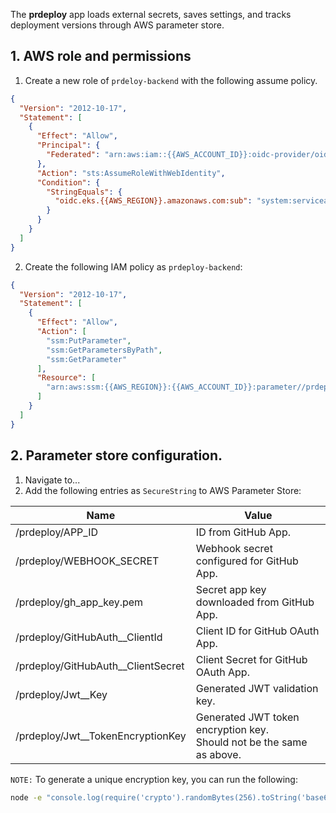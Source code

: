The **prdeploy** app loads external secrets, saves settings, and tracks deployment versions through AWS parameter store.

## 1. AWS role and permissions

1. Create a new role of `prdeloy-backend` with the following assume policy.

```json
{
  "Version": "2012-10-17",
  "Statement": [
    {
      "Effect": "Allow",
      "Principal": {
        "Federated": "arn:aws:iam::{{AWS_ACCOUNT_ID}}:oidc-provider/oidc.eks.{{AWS_REGION}}.amazonaws.com"
      },
      "Action": "sts:AssumeRoleWithWebIdentity",
      "Condition": {
        "StringEquals": {
          "oidc.eks.{{AWS_REGION}}.amazonaws.com:sub": "system:serviceaccount:prdeploy:prdeploy-backend"
        }
      }
    }
  ]
}
```

2. Create the following IAM policy as `prdeploy-backend`:

```json
{
  "Version": "2012-10-17",
  "Statement": [
    {
      "Effect": "Allow",
      "Action": [
        "ssm:PutParameter",
        "ssm:GetParametersByPath",
        "ssm:GetParameter"
      ],
      "Resource": [
        "arn:aws:ssm:{{AWS_REGION}}:{{AWS_ACCOUNT_ID}}:parameter//prdeploy/*"
      ]
    }
  ]
}
```

## 2. Parameter store configuration.

1. Navigate to...
2. Add the following entries as `SecureString` to AWS Parameter Store:

| Name                                 | Value                                                                   |
| ------------------------------------ | ----------------------------------------------------------------------- |
| /prdeploy/APP_ID                     | ID from GitHub App.                                                     |
| /prdeploy/WEBHOOK_SECRET             | Webhook secret configured for GitHub App.                               |
| /prdeploy/gh_app_key.pem             | Secret app key downloaded from GitHub App.                              |
| /prdeploy/GitHubAuth\_\_ClientId     | Client ID for GitHub OAuth App.                                         |
| /prdeploy/GitHubAuth\_\_ClientSecret | Client Secret for GitHub OAuth App.                                     |
| /prdeploy/Jwt\_\_Key                 | Generated JWT validation key.                                           |
| /prdeploy/Jwt\_\_TokenEncryptionKey  | Generated JWT token encryption key.<br>Should not be the same as above. |

`NOTE:` To generate a unique encryption key, you can run the following:

```bash
node -e "console.log(require('crypto').randomBytes(256).toString('base64'));"
```